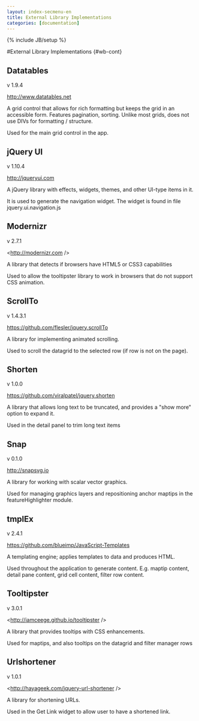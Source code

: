 ```yaml
---
layout: index-secmenu-en
title: External Library Implementations
categories: [documentation]
---
```

{% include JB/setup %}

#External Library Implementations {#wb-cont}

## Datatables
v 1.9.4

<http://www.datatables.net>

A grid control that allows for rich formatting but keeps the grid in an accessible form.  Features pagination, sorting. Unlike most grids, does not use DIVs for formatting / structure.

Used for the main grid control in the app.

## jQuery UI
v 1.10.4

<http://jqueryui.com>

A jQuery library with effects, widgets, themes, and other UI-type items in it.

It is used to generate the navigation widget.  The widget is found in file jquery.ui.navigation.js

## Modernizr
v 2.7.1

<http://modernizr.com />

A library that detects if browsers have HTML5 or CSS3 capabilities

Used to allow the tooltipster library to work in browsers that do not support CSS animation.

## ScrollTo
v 1.4.3.1

<https://github.com/flesler/jquery.scrollTo>

A library for implementing animated scrolling.

Used to scroll the datagrid to the selected row (if row is not on the page).

## Shorten
v 1.0.0

<https://github.com/viralpatel/jquery.shorten>

A library that allows long text to be truncated, and provides a "show more" option to expand it.

Used in the detail panel to trim long text items

## Snap
v 0.1.0

<http://snapsvg.io>

A library for working with scalar vector graphics.

Used for managing graphics layers and repositioning anchor maptips in the featureHighlighter module.

## tmplEx
v 2.4.1

<https://github.com/blueimp/JavaScript-Templates>

A templating engine; applies templates to data and produces HTML.

Used throughout the application to generate content.  E.g. maptip content, detail pane content, grid cell content, filter row content.

## Tooltipster
v 3.0.1

<http://iamceege.github.io/tooltipster />

A library that provides tooltips with CSS enhancements.

Used for maptips, and also tooltips on the datagrid and filter manager rows

## Urlshortener
v 1.0.1

<http://hayageek.com/jquery-url-shortener />

A library for shortening URLs.

Used in the Get Link widget to allow user to have a shortened link.